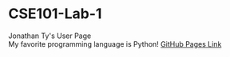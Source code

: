 # CSE101-Lab-1
Jonathan Ty's User Page\
My favorite programming language is Python!
[GitHub Pages Link](https://jonathannnty.github.io/CSE101-Lab-1/)
